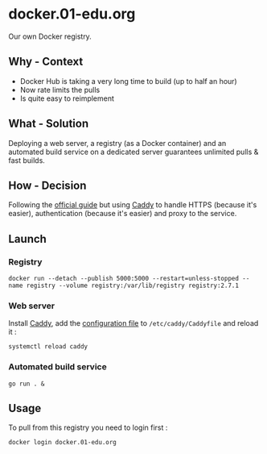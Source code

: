 # docker.01-edu.org

Our own Docker registry.

## Why - Context

- Docker Hub is taking a very long time to build (up to half an hour)
- Now rate limits the pulls
- Is quite easy to reimplement

## What - Solution

Deploying a web server, a registry (as a Docker container) and an automated build service on a dedicated server guarantees unlimited pulls & fast builds.

## How - Decision

Following the [official guide](https://docs.docker.com/registry) but using [Caddy](https://caddyserver.com) to handle HTTPS (because it's easier), authentication (because it's easier) and proxy to the service.

## Launch

### Registry

```
docker run --detach --publish 5000:5000 --restart=unless-stopped --name registry --volume registry:/var/lib/registry registry:2.7.1
```

### Web server

Install [Caddy](https://caddyserver.com/docs/download#debian-ubuntu-raspbian), add the [configuration file](Caddyfile) to `/etc/caddy/Caddyfile` and reload it :

```
systemctl reload caddy
```

### Automated build service

```
go run . &
```

## Usage

To pull from this registry you need to login first :

```
docker login docker.01-edu.org
```
